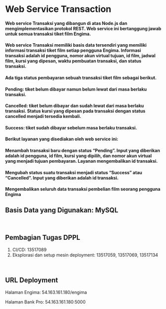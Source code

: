 # Web Service Transaction

#### Web service Transaksi yang dibangun di atas Node.js dan mengimplementasikan protokol REST. Web service ini bertanggung jawab untuk semua transaksi tiket film Engima.

#### Web service Transaksi memiliki basis data tersendiri yang memiliki informasi transaksi tiket film setiap pengguna Engima. Informasi transaksi adalah id pengguna, nomor akun virtual tujuan, id film, jadwal film, kursi yang dipesan, waktu pembuatan transaksi, dan status transaksi.

#### Ada tiga status pembayaran sebuah transaksi tiket film sebagai berikut.
#### Pending: tiket belum dibayar namun belum lewat dari masa berlaku transaksi.
#### Cancelled: tiket belum dibayar dan sudah lewat dari masa berlaku transaksi. Status kursi yang dipesan pada transaksi dengan status cancelled menjadi tersedia kembali.
#### Success: tiket sudah dibayar sebelum masa berlaku transaksi.
#### Berikut layanan yang disediakan oleh web service ini:
#### Menambah transaksi baru dengan status “Pending”. Input yang diberikan adalah id pengguna, id film, kursi yang dipilih, dan nomor akun virtual yang menjadi tujuan pembayaran. Layanan mengembalikan id transaksi.
#### Mengubah status suatu transaksi menjadi status “Success” atau “Cancelled”. Input yang diberikan adalah id transaksi.
#### Mengembalikan seluruh data transaksi pembelian film seorang pengguna Engima


## Basis Data yang Digunakan: MySQL


</br>

## Pembagian Tugas DPPL
1. CI/CD: 13517089
2. Eksplorasi dan setup mesin deployment: 13517059, 13517069, 13517134

</br>

## URL Deployment
Halaman Engima: 54.163.161.180/engima

Halaman Bank Pro: 54.163.161.180:5000